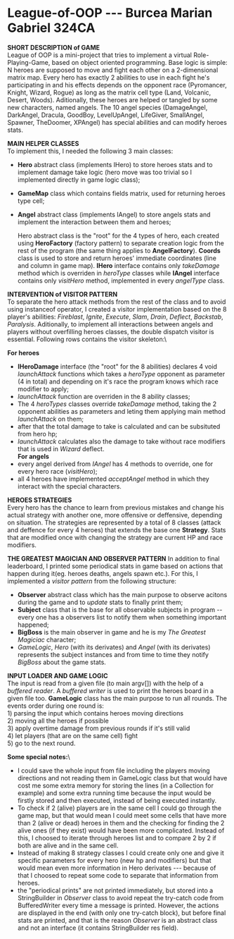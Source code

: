 # League-of-OOP --- Burcea Marian Gabriel 324CA

**SHORT DESCRIPTION of GAME**\
	League of OOP is a mini-project that tries to implement a virtual
Role-Playing-Game, based on object oriented programming.
	Base logic is simple: N heroes are supposed to move and fight each other on
a 2-dimensional matrix map. Every hero has exactly 2 abilities to use in each
fight he's participating in and his effects depends on the opponent race
(Pyromancer, Knight, Wizard, Rogue) as long as the matrix cell type (Land,
Volcanic, Desert, Woods). Aditionally, these heroes are helped or tangled by
some new characters, named angels. The 10 angel species (DamageAngel, DarkAngel,
Dracula, GoodBoy, LevelUpAngel, LifeGiver, SmallAngel, Spawner, TheDoomer,
XPAngel) has special abilities and can modify heroes stats.
	
**MAIN HELPER CLASSES**\
	To implement this, I needed the following 3 main classes:
 - __Hero__ abstract class (implements IHero) to store heroes stats and to implement
 damage take logic (hero move was too trivial so I implemented directly in game
 logic class);
 - __GameMap__ class which contains fields matrix, used for returning heroes type
 cell;
 - __Angel__ abstract class (implements IAngel) to store angels stats and implement
 the interaction between them and heroes;

 	Hero abstract class is the "root" for the 4 types of hero, each created using
__HeroFactory__ (factory pattern) to separate creation logic from the rest of the
program (the same thing applies to __AngelFactory__).
	__Coords__ class is used to store and return heroes' immediate coordinates (line
and column in game map).
	__IHero__ interface contains only *takeDamage* method which is overriden in
*heroType* classes while __IAngel__ interface contains only *visitHero* method,
implemented in every *angelType* class.

**INTERVENTION of VISITOR PATTERN**\
	To separate the hero attack methods from the rest of the class and to avoid
using instanceof operator, I created a visitor implementation based on the 8
player's abilities: *Fireblast*, *Ignite*, *Execute*, *Slam*, *Drain*, *Deflect*,
*Backstab*, *Paralysis*. Aditionally, to implement all interactions between angels
and players without overfilling heroes classes, the double dispatch visitor is
essential. Following rows contains the visitor skeleton:\

__For heroes__

- __IHeroDamage__ interface (the "root" for the 8 abilities) declares 4 void
*launchAttack* functions which takes a *heroType* opponent as parameter (4 in total)
and depending on it's race the program knows which race modifier to apply;
- *launchAttack* function are overriden in the 8 ability classes;
- The 4 *heroTypes* classes override *takeDamage* method, taking the 2 opponent
abilities as parameters and leting them applying main method *launchAttack* on them;
- after that the total damage to take is calculated and can be subsituted from
hero hp;
- *launchAttack* calculates also the damage to take without race modifiers that is
used in *Wizard* deflect.\
__For angels__
- every angel derived from *IAngel* has 4 methods to override, one for every hero
race (*visitHero*);
- all 4 heroes have implemented *acceptAngel* method in which they interact with
the special characters.

**HEROES STRATEGIES**\
	Every hero has the chance to learn from previous mistakes and change his actual
strategy with another one, more offensive or deffensive, depending on situation.
The strategies are represented by a total of 8 classes (attack and deffence for
every 4 heroes) that extends the base one __Strategy__. Stats that are modified
once with changing the strategy are current HP and race modifiers.

**THE GREATEST MAGICIAN AND OBSERVER PATTERN**
	In addition to final leaderboard, I printed some periodical stats in game
based on actions that happen during it(eg. heroes deaths, angels spawn etc.).
For this, I implemented a *visitor pattern* from the following structure:
 - __Observer__ abstract class which has the main purpose to observe acitons
 during the game and to *update* stats to finally print them;
 - __Subject__ class that is the base for all observable subjects in program -- 
 every one has a observers list to notify them when something important happened;
 - __BigBoss__ is the main observer in game and he is my *The Greatest Magiciac*
 character;
 - *GameLogic*, *Hero* (with its derivates) and *Angel* (with its derivates)
 represents the subject instances and from time to time they notify *BigBoss*
 about the game stats.

**INPUT LOADER AND GAME LOGIC**\
	The input is read from a given file (to main argv[]) with the help of a
*buffered reader*. A *buffered writer* is used to print the heroes board in a
given file too.
	__GameLogic__ class has the main purpose to run all rounds. The events order
during one round is:\
	1) parsing the input which contains heroes moving directions\
	2) moving all the heroes if possible\
	3) apply overtime damage from previous rounds if it's still valid\
	4) let players (that are on the same cell) fight\
	5) go to the next round.

**Some special notes:**\
 - I could save the whole input from file including the players moving
directions and not reading them in GameLogic class but that would have cost me
some extra memory for storing the lines (in a Collection for example) and some
extra running time because the input would be firstly stored and then executed,
instead of being executed instantly.
 - To check if 2 (alive) players are in the same cell I could go through the
game map, but that would mean I could meet some cells that have more than 2
(alive or dead) heroes in them and the checking for finding the 2 alive ones
(if they exist) would have been more complicated. Instead of this, I choosed to
iterate through heroes list and to compare 2 by 2 if both are alive and in the
same cell.
 - Instead of making 8 strategy classes I could create only one and give it
specific parameters for every hero (new hp and modifiers) but that would mean
even more information in Hero derivates --- because of that I choosed to repeat
some code to separate that information from heroes.
 - the "periodical prints" are not printed immediately, but stored into a
StringBuilder in *Observer* class to avoid repeat the try-catch code from
BufferedWriter every time a message is printed. However, the actions are
displayed in the end (with only one try-catch block), but before final stats
are printed, and that is the reason *Observer* is an abstract class and not an
interface (it contains StringBuilder res field).
